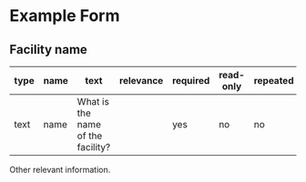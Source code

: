# Example Form

## Facility name

| type          | name   | text                 | relevance | required | read-only | repeated |
|---------------|--------|-----------------------|-----------|----------|-----------|---------|
| text          | name  | What is the name of the facility? | | yes | no | no |

Other relevant information.


